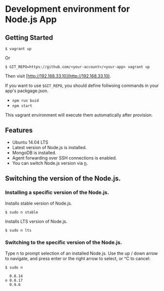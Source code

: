 # Development environment for Node.js App

## Getting Started

```
$ vagrant up
```

Or

```
$ GIT_REPO=https://github.com/<your-account>/<your-app> vagrant up
```

Then visit [http://192.168.33.10](http://192.168.33.10).

If you want to use `$GIT_REPO`, you should define follwoing commands in your app's packgage.json.

* `npm run buid`
* `npm start`

This vagrant environment will execute them automatically after provision.

## Features

* Ubuntu 14.04 LTS
* Latest version of Node.js is installed.
* MongoDB is installed.
* Agent forwarding over SSH connections is enabled.
* You can switch Node.js version via [n](https://github.com/tj/n).

## Switching the version of the Node.js.

### Installing a specific version of the Node.js.

Installs stable version of Node.js.

```
$ sudo n stable
```

Installs LTS version of Node.js.

```
$ sudo n lts
```

### Switching to the specific version of the Node.js.

Type n to prompt selection of an installed Node.js. Use the up / down arrow to navigate, and press enter or the right arrow to select, or ^C to cancel:

```
$ sudo n

  0.8.14
ο 0.8.17
  0.9.6
```
